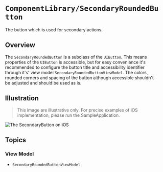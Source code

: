 # ``ComponentLibrary/SecondaryRoundedButton``

The button which is used for secondary actions.

## Overview

The `SecondaryRoundedButton` is a subclass of the `UIButton`. This means properties of the `UIButton` is accessible, but for easy conveniance it's recommended to configure the button title and accessibility identifier through it's' view model `SecondaryRoundedButtonViewModel`. The colors, rounded corners and spacing of the button although accessible shouldn't be adjusted and should be used as is.

## Illustration

> This image are illustrative only. For precise examples of iOS implementation, please run the SampleApplication.

![The SecondaryButton on iOS](SecondaryButton)

## Topics

### View Model

- ``SecondaryRoundedButtonViewModel``
